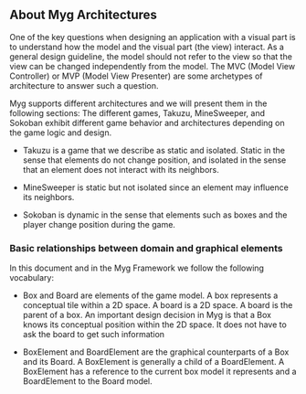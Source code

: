 ## About Myg Architectures

One of the key questions when designing an application with a visual part is to understand how the model and the visual part (the view) interact. As a general design guideline, the model should not refer to the view so that the view can be changed independently from the model. The MVC (Model View Controller) or MVP (Model View Presenter) are some archetypes of architecture to answer such a question. 

Myg supports different architectures and we will present them in the following sections:
The different games, Takuzu, MineSweeper, and Sokoban exhibit different game behavior and architectures depending on the game logic and design.

- Takuzu is a game that we describe as static and isolated. Static in the sense that elements do not change position, 
and isolated in the sense that an element does not interact with its neighbors.

- MineSweeper is static but not isolated since an element may influence its neighbors.

- Sokoban is dynamic in the sense that elements such as boxes and the player change position during the game.


### Basic relationships between domain and graphical elements

In this document and in the Myg Framework we follow the following vocabulary:

- Box and Board are elements of the game model. A box represents a conceptual tile within a 2D space. A board is a 2D space. A board is the parent of a box. An important design decision in Myg is that a Box knows its conceptual position within the 2D space. It does not have to ask the board to get such information

- BoxElement and BoardElement are the graphical counterparts of a Box and its Board. A BoxElement is generally a child of a BoardElement. 
A BoxElement has a reference to the current box model it represents and a BoardElement to the Board model.